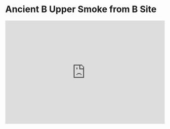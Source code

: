 # Ancient B Upper Smoke from B Site
<div style='position:relative; padding-bottom:calc(56.25% + 44px)'><iframe src='https://gfycat.com/ifr/CornyInsistentHyena' frameborder='0' scrolling='no' width='100%' height='100%' style='position:absolute;top:0;left:0;' allowfullscreen></iframe></div>